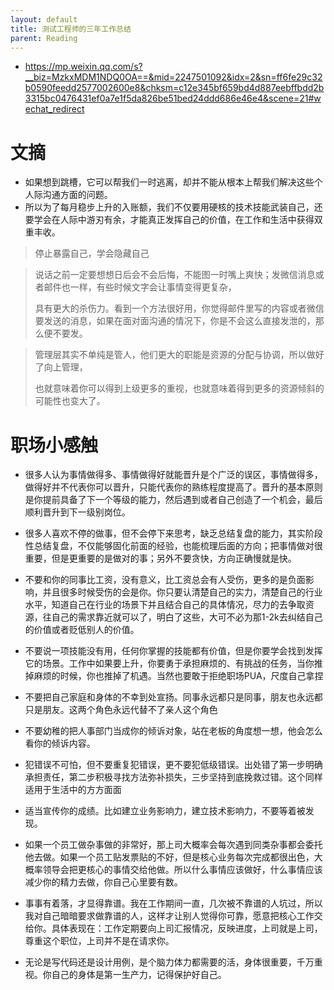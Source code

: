 ```yaml
---
layout: default
title: 测试工程师的三年工作总结
parent: Reading
---
```

- https://mp.weixin.qq.com/s?__biz=MzkxMDM1NDQ0OA==&mid=2247501092&idx=2&sn=ff6fe29c32b0590feedd2577002600e8&chksm=c12e345bf659bd4d887eebffbdd2b3315bc0476431ef0a7e1f5da826be51bed24ddd686e46e4&scene=21#wechat_redirect

# 文摘

- 如果想到跳槽，它可以帮我们一时逃离，却并不能从根本上帮我们解决这些个人际沟通方面的问题。
- 所以为了每月稳步上升的入账额，我们不仅要用硬核的技术技能武装自己，还要学会在人际中游刃有余，才能真正发挥自己的价值，在工作和生活中获得双重丰收。


> 停止暴露自己，学会隐藏自己


> 说话之前一定要想想日后会不会后悔，不能图一时嘴上爽快；发微信消息或者邮件也一样，有些时候文字会让事情变得更复杂，
>
> 具有更大的杀伤力。看到一个方法很好用，你觉得邮件里写的内容或者微信要发送的消息，如果在面对面沟通的情况下，你是不会这么直接发泄的，那么便不要发。


>管理层其实不单纯是管人，他们更大的职能是资源的分配与协调，所以做好了向上管理，
>
>也就意味着你可以得到上级更多的重视，也就意味着得到更多的资源倾斜的可能性也变大了。



# 职场小感触

- 很多人认为事情做得多、事情做得好就能晋升是个广泛的误区，事情做得多，做得好并不代表你可以晋升，只能代表你的熟练程度提高了。晋升的基本原则是你提前具备了下一个等级的能力，然后遇到或者自己创造了一个机会，最后顺利晋升到下一级别岗位。

- 很多人喜欢不停的做事，但不会停下来思考，缺乏总结复盘的能力，其实阶段性总结复盘，不仅能够固化前面的经验，也能梳理后面的方向；把事情做对很重要，但是更重要的是做对的事；另外不要贪快，方向正确慢就是快。

- 不要和你的同事比工资，没有意义，比工资总会有人受伤，更多的是负面影响，并且很多时候受伤的会是你。你只要认清楚自己的实力，清楚自己的行业水平，知道自己在行业的场景下并且结合自己的具体情况，尽力的去争取资源，往自己的需求靠近就可以了，明白了这些，大可不必为那1-2k去纠结自己的价值或者贬低别人的价值。

- 不要说一项技能没有用，任何你掌握的技能都有价值，但是你要学会找到发挥它的场景。工作中如果要上升，你要勇于承担麻烦的、有挑战的任务，当你推掉麻烦的时候，你也推掉了机遇。当然也要敢于拒绝职场PUA，尺度自己拿捏

- 不要把自己家庭和身体的不幸到处宣扬。同事永远都只是同事，朋友也永远都只是朋友。这两个角色永远代替不了亲人这个角色

- 不要幼稚的把人事部门当成你的倾诉对象，站在老板的角度想一想，他会怎么看你的倾诉内容。

- 犯错误不可怕，但不要重复犯错误，更不要犯低级错误。出处错了第一步明确承担责任，第二步积极寻找方法弥补损失，三步坚持到底挽救过错。这个同样适用于生活中的方方面面

- 适当宣传你的成绩。比如建立业务影响力，建立技术影响力，不要等着被发现。

- 如果一个员工做杂事做的非常好，那上司大概率会每次遇到同类杂事都会委托他去做。如果一个员工贴发票贴的不好，但是核心业务每次完成都很出色，大概率领导会把更核心的事情交给他做。所以什么事情应该做好，什么事情应该减少你的精力去做，你自己心里要有数。

- 事事有着落，才显得靠谱。我在工作期间一直，几次被不靠谱的人坑过，所以我对自己暗暗要求做靠谱的人，这样才让别人觉得你可靠，愿意把核心工作交给你。具体表现在：工作定期要向上司汇报情况，反映进度，上司就是上司，尊重这个职位，上司并不是在请求你。

- 无论是写代码还是设计用例，是个脑力体力都需要的活，身体很重要，千万重视。你自己的身体是第一生产力，记得保护好自己。

